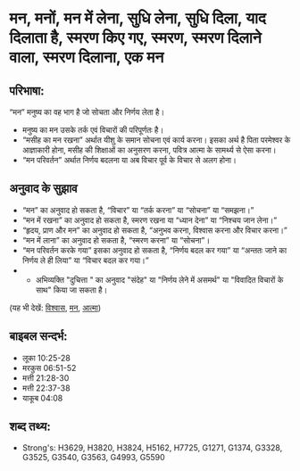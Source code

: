 # मन, मनों, मन में लेना, सुधि लेना, सुधि दिला, याद दिलाता है,  स्मरण किए गए, स्मरण, स्मरण दिलाने वाला, स्मरण दिलाना, एक मन #

## परिभाषा: ##

“मन” मनुष्य का वह भाग है जो सोचता और निर्णय लेता है।

* मनुष्य का मन उसके तर्क एवं विचारों की परिपूर्णतः है।
* “मसीह का मन रखना” अर्थात यीशु के समान सोचना एवं कार्य करना। इसका अर्थ है पिता परमेश्वर के आज्ञाकारी होना, मसीह की शिक्षाओं का अनुसरण करना, पवित्र आत्मा के सामर्थ्य से ऐसा करना।
* “मन परिवर्तन” अर्थात निर्णय बदलना या अब विचार पूर्व के विचार से अलग होना। 
 

## अनुवाद के सुझाव ##

* “मन” का अनुवाद हो सकता है, “विचार” या “तर्क करना” या “सोचना” या “समझना।”
* “मन में रखना” का अनुवाद हो सकता है, स्मरण रखना या “ध्यान देना” या “निश्चय जान लेना।” 
* “हृदय, प्राण और मन” का अनुवाद हो सकता है, “अनुभव करना, विश्वास करना और विचार करना।”
* “मन में लाना” का अनुवाद हो सकता है, “स्मरण करना” या “सोचना”।
* “मन परिवर्तन करके गया” इसका अनुवाद हो सकता है, “निर्णय बदल कर गया” या “अन्ततः जाने का निर्णय ले ही लिया” या “विचार बदल कर गया।”
* * अभिव्यक्ति "दुचित्ता " का अनुवाद "संदेह" या "निर्णय लेने में असमर्थ" या "विवादित विचारों के साथ" किया जा सकता है।

(यह भी देखें: [विश्वास](../believe.md), [मन](../heart.md), [आत्मा](../soul.md))

## बाइबल सन्दर्भ: ##

* लूका 10:25-28
* मरकुस 06:51-52
* मत्ती 21:28-30
* मत्ती 22:37-38
* याकूब 04:08

## शब्द तथ्य: ##

* Strong's: H3629, H3820, H3824, H5162, H7725, G1271, G1374, G3328, G3525, G3540, G3563, G4993, G5590

